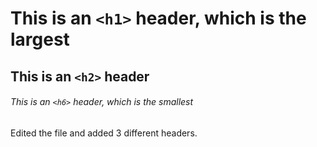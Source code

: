 # This is an `<h1>` header, which is the largest

## This is an `<h2>` header

###### This is an `<h6>` header, which is the smallest


Edited the file and added 3 different headers.

